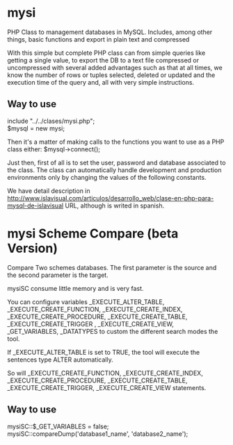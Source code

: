 mysi
====

PHP Class to management databases in MySQL. Includes, among other things, basic functions and export in plain text and compressed

With this simple but complete PHP class can from simple queries like getting a single value, to export the DB to a text file compressed or uncompressed with several added advantages such as that at all times, we know the number of rows or tuples selected, deleted or updated and the execution time of the query and, all with very simple instructions.

Way to use
----------
   include "../../clases/mysi.php";<br>
   $mysql = new mysi;


Then it's a matter of making calls to the functions you want to use as a PHP class either:
   $mysql->connect();

Just then, first of all is to set the user, password and database associated to the class. The class can automatically handle development and production environments only by changing the values of the following constants.

We have detail description in http://www.islavisual.com/articulos/desarrollo_web/clase-en-php-para-mysql-de-islavisual URL, although is writed in spanish.

mysi Scheme Compare (beta Version)
==================================

Compare Two schemes databases. The first parameter is the source and the  second parameter is the target.

mysiSC consume little memory and is very fast.

You can configure variables _EXECUTE_ALTER_TABLE, _EXECUTE_CREATE_FUNCTION, _EXECUTE_CREATE_INDEX, _EXECUTE_CREATE_PROCEDURE, _EXECUTE_CREATE_TABLE, _EXECUTE_CREATE_TRIGGER , _EXECUTE_CREATE_VIEW, _GET_VARIABLES, _DATATYPES  to custom the different search modes the tool.

If _EXECUTE_ALTER_TABLE is set to TRUE, the tool will execute the sentences type ALTER  automatically.

So will _EXECUTE_CREATE_FUNCTION, _EXECUTE_CREATE_INDEX, _EXECUTE_CREATE_PROCEDURE, _EXECUTE_CREATE_TABLE, _EXECUTE_CREATE_TRIGGER, _EXECUTE_CREATE_VIEW statements.

Way to use
----------
mysiSC::$_GET_VARIABLES = false;<br>
mysiSC::compareDump('database1_name', 'database2_name');<br>
